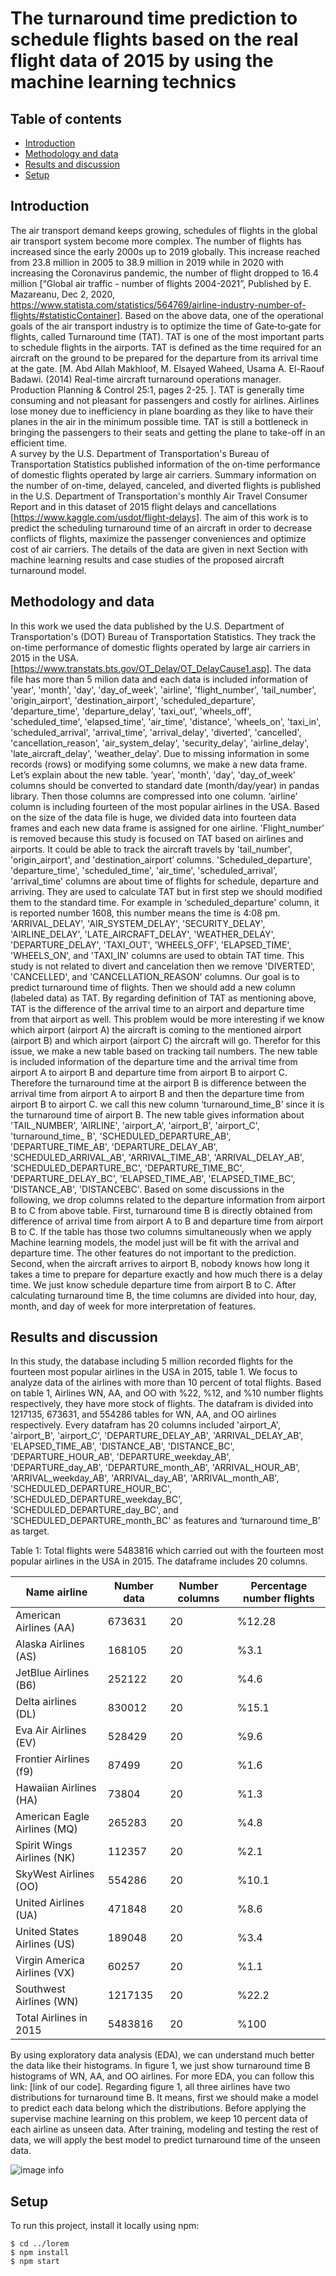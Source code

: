 # The turnaround time prediction to schedule flights based on the real flight data of 2015 by using the machine learning technics 
## Table of contents
* [Introduction](#Introduction)
* [Methodology and data](#Methodology-and-data)
* [Results and discussion](#Results-and-discussion)
* [Setup](#setup)

## Introduction
The air transport demand keeps growing, schedules of flights in the global air transport system become more complex. The number of flights has increased since the early 2000s up to 2019 globally. This increase reached from 23.8 million in 2005 to 38.9 million in 2019 while in 2020 with increasing the Coronavirus pandemic,   the number of flight dropped to 16.4 million [“Global air traffic - number of flights 2004-2021”, Published by E. Mazareanu, Dec 2, 2020, https://www.statista.com/statistics/564769/airline-industry-number-of-flights/#statisticContainer]. 
Based on the above data, one of the operational goals of the air transport industry is to optimize the time of Gate‐to‐gate for flights, called Turnaround time (TAT). TAT is one of the most important parts to schedule flights in the airports. TAT is defined as the time required for an aircraft on the ground to be prepared for the departure from its arrival time at the gate.  [M. Abd Allah Makhloof, M. Elsayed Waheed, Usama A. El-Raouf Badawi. (2014) Real-time aircraft turnaround operations manager. Production Planning & Control 25:1, pages 2-25. ]. TAT is generally time consuming and not pleasant for passengers and costly for airlines. Airlines lose money due to inefficiency in plane boarding as they like to have their planes in the air in the minimum possible time. TAT is still a bottleneck in bringing the passengers to their seats and getting the plane to take-off in an efficient time.  
A survey by the U.S. Department of Transportation's Bureau of Transportation Statistics published information of the on-time performance of domestic flights operated by large air carriers. Summary information on the number of on-time, delayed, canceled, and diverted flights is published in the U.S. Department of Transportation's monthly Air Travel Consumer Report and in this dataset of 2015 flight delays and cancellations [https://www.kaggle.com/usdot/flight-delays].
The aim of this work is to predict the scheduling turnaround time of an aircraft in order to decrease conflicts of flights, maximize the passenger conveniences and optimize cost of air carriers. The details of the data are given in next Section with machine learning results and case studies of the proposed aircraft turnaround model.

## Methodology and data
In this work we used the data published by the U.S. Department of Transportation's (DOT) Bureau of Transportation Statistics. They track the on-time performance of domestic flights operated by large air carriers in 2015 in the USA.  [https://www.transtats.bts.gov/OT_Delay/OT_DelayCause1.asp].
The data file has more than 5 milion data and each data is included information of  'year', 'month', 'day', 'day_of_week', 'airline', 'flight_number', 'tail_number', 'origin_airport', 'destination_airport', 'scheduled_departure', 'departure_time', 'departure_delay', 'taxi_out', 'wheels_off', 'scheduled_time', 'elapsed_time', 'air_time', 'distance', 'wheels_on', 'taxi_in', 'scheduled_arrival', 'arrival_time', 'arrival_delay', 'diverted', 'cancelled', 'cancellation_reason', 'air_system_delay', 'security_delay', 'airline_delay',  'late_aircraft_delay', 'weather_delay'. Due to missing information in some records (rows) or modifying some columns, we make a new data frame. Let’s explain about the new table. ‘year’, 'month', 'day', 'day_of_week' columns should be converted to standard date (month/day/year) in pandas library. Then those columns are compressed into one column. ‘airline’ column is including fourteen of the most popular airlines in the USA. Based on the size of the data file is huge, we divided data into fourteen data frames and each new data frame is assigned for one airline. 'Flight_number' is removed because this study is focused on TAT based on airlines and airports. It could be able to track the aircraft travels by 'tail_number', 'origin_airport', and 'destination_airport’ columns. 'Scheduled_departure', 'departure_time', 'scheduled_time', 'air_time', 'scheduled_arrival', 'arrival_time' columns are about time of flights for schedule, departure and arriving. They are used to calculate TAT but in first step we should modified them to the standard time. For example in ‘scheduled_departure' column, it is reported number 1608, this number means the time is 4:08 pm. 
'ARRIVAL_DELAY', 'AIR_SYSTEM_DELAY', 'SECURITY_DELAY', 'AIRLINE_DELAY',  'LATE_AIRCRAFT_DELAY', 'WEATHER_DELAY', 'DEPARTURE_DELAY', 'TAXI_OUT', 'WHEELS_OFF', 'ELAPSED_TIME', 'WHEELS_ON',  and 'TAXI_IN' columns are used to obtain TAT time. This study is not related to divert and cancelation then we remove 'DIVERTED', 'CANCELLED', and 'CANCELLATION_REASON' columns.
Our goal is to predict turnaround time of flights. Then we should add a new column (labeled data) as TAT. By regarding definition of TAT as mentioning above, TAT is the difference of the arrival time to an airport and departure time from that airport as well. This problem would be more interesting if we know which airport (airport A) the aircraft is coming to the mentioned airport (airport B) and which airport (airport C) the aircraft will go. Therefor for this issue, we make a new table based on tracking tail numbers. The new table is included information of the departure time and the arrival time from airport A to airport B and departure time from airport B to airport C.  Therefore the turnaround time at the airport B is difference between the arrival time from airport A to airport B and then the departure time from airport B to airport C. we call this new column ‘turnaround_time_B’ since it is the turnaround time of airport B. 
The new table gives information about  'TAIL_NUMBER', 'AIRLINE', 'airport_A', 'airport_B',       'airport_C', 'turnaround_time_ B', 'SCHEDULED_DEPARTURE_AB',       'DEPARTURE_TIME_AB', 'DEPARTURE_DELAY_AB', 'SCHEDULED_ARRIVAL_AB',       'ARRIVAL_TIME_AB', 'ARRIVAL_DELAY_AB', 'SCHEDULED_DEPARTURE_BC',       'DEPARTURE_TIME_BC', 'DEPARTURE_DELAY_BC', 'ELAPSED_TIME_AB',       'ELAPSED_TIME_BC', 'DISTANCE_AB', 'DISTANCEBC'.
Based on some discussions in the following, we drop columns related to the departure information from airport B to C from above table. First, turnaround time B is directly obtained from difference of arrival time from airport A to B and departure time from airport B to C. If the table has those two columns simultaneously when we apply Machine learning models, the model just will be fit with the arrival and departure time. The other features do not important to the prediction. Second, when the aircraft arrives to airport B, nobody knows how long it takes a time to prepare for departure exactly and how much there is a delay time. We just know schedule departure time from airport B to C.
After calculating turnaround time B, the time columns are divided into hour, day, month, and day of week for more interpretation of features.   
## Results and discussion
In this study, the database including 5 million recorded flights for the fourteen most popular airlines in the USA in 2015, table 1. We focus to analyze data of the airlines with more than 10 percent of total flights. Based on table 1, Airlines WN, AA, and OO with %22, %12, and %10 number flights respectively, they have more stock of flights.
The datafram is divided into 1217135, 673631, and 554286 tables for WN, AA, and OO airlines respectively. Every datafram has 20 columns included 'airport_A', 'airport_B', 'airport_C',    'DEPARTURE_DELAY_AB', 'ARRIVAL_DELAY_AB', 'ELAPSED_TIME_AB', 'DISTANCE_AB', 'DISTANCE_BC', 'DEPARTURE_HOUR_AB', 'DEPARTURE_weekday_AB', 'DEPARTURE_day_AB', 'DEPARTURE_month_AB', 'ARRIVAL_HOUR_AB', 'ARRIVAL_weekday_AB', 'ARRIVAL_day_AB',  'ARRIVAL_month_AB', 'SCHEDULED_DEPARTURE_HOUR_BC', 'SCHEDULED_DEPARTURE_weekday_BC', 'SCHEDULED_DEPARTURE_day_BC', and 'SCHEDULED_DEPARTURE_month_BC' as features and ‘turnaround time_B’ as target.



Table 1: Total flights were 5483816 which carried out with the fourteen most popular airlines in the USA in 2015. The dataframe includes 20 columns. 

|Name airline                |Number data|Number columns|Percentage number flights|
|----------------------------|-----------|--------------|-------------------------| 
|American Airlines (AA)|673631     |20            |%12.28		          |
|Alaska Airlines  (AS)	     |168105     |20            |%3.1         		  |
|JetBlue Airlines (B6)	     |252122     |20            |%4.6			  |
|Delta airlines (DL)	     |830012     |20            |%15.1			  |
|Eva Air Airlines (EV)	     |528429     |20  		|%9.6			  |
|Frontier Airlines (f9)	     |87499      |20  		|%1.6			  |
|Hawaiian Airlines (HA)	     |73804      |20  		|%1.3			  |
|American Eagle Airlines (MQ)|265283     |20  		|%4.8			  |
|Spirit Wings Airlines (NK)  |112357     |20  		|%2.1			  |
|SkyWest Airlines (OO)	     |554286     |20  		|%10.1			  |
|United Airlines (UA)	     |471848     |20  		|%8.6			  |
|United States Airlines (US) |189048     |20  		|%3.4			  |
|Virgin America Airlines (VX)|60257      |20  		|%1.1			  |
|Southwest Airlines (WN)     |1217135    |20  		|%22.2			  |		
|Total Airlines in 2015	     |5483816    |20  		|%100			  |

 By using exploratory data analysis (EDA), we can understand much better the data like their histograms. In figure 1, we just show turnaround time B histograms of WN, AA, and OO airlines. For more EDA, you can follow this link: [link of our code]. Regarding figure 1, all three airlines have two distributions for turnaround time B. It means, first we should make a model to predict each data belong which the distributions. Before applying the supervise machine learning on this problem, we keep 10 percent data of each airline as unseen data. After training, modeling and testing the rest of data, we will apply the best model to predict turnaround time of the unseen data. 
 

![image info](/home/elaheh/Desktop/TAT/flight-delays/Modeling_turnaround_time_May_2021/first_3_histogram.png)
## Setup
To run this project, install it locally using npm:

```
$ cd ../lorem
$ npm install
$ npm start
```
